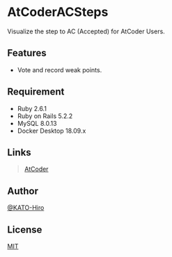 # AtCoderACSteps

Visualize the step to AC (Accepted) for AtCoder Users.

## Features

+ Vote and record weak points.

## Requirement

+ Ruby 2.6.1
+ Ruby on Rails 5.2.2
+ MySQL 8.0.13
+ Docker Desktop 18.09.x

## Links

>[AtCoder](https://atcoder.jp/)

## Author

[@KATO-Hiro](https://twitter.com/k_hiro1818)

## License

[MIT](http://KATO-Hiro.mit-license.org)
